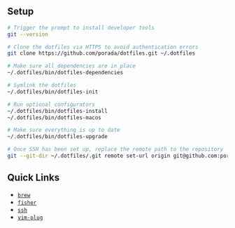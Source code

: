 ## Setup

```sh
# Trigger the prompt to install developer tools
git --version

# Clone the dotfiles via HTTPS to avoid authentication errors
git clone https://github.com/porada/dotfiles.git ~/.dotfiles

# Make sure all dependencies are in place
~/.dotfiles/bin/dotfiles-dependencies

# Symlink the dotfiles
~/.dotfiles/bin/dotfiles-init

# Run optional configurators
~/.dotfiles/bin/dotfiles-install
~/.dotfiles/bin/dotfiles-macos

# Make sure everything is up to date
~/.dotfiles/bin/dotfiles-upgrade

# Once SSH has been set up, replace the remote path to the repository
git --git-dir ~/.dotfiles/.git remote set-url origin git@github.com:porada/dotfiles
```

## Quick Links

* [`brew`](https://brew.sh)
* [`fisher`](https://github.com/jorgebucaran/fisher)
* [`ssh`](https://docs.github.com/en/authentication/connecting-to-github-with-ssh/generating-a-new-ssh-key-and-adding-it-to-the-ssh-agent)
* [`vim-plug`](https://github.com/junegunn/vim-plug)
